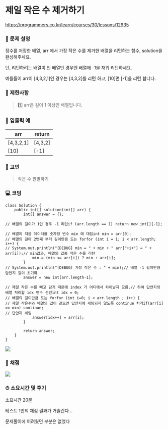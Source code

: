 # 제일 작은 수 제거하기

https://programmers.co.kr/learn/courses/30/lessons/12935

### **👀 문제 설명**

정수를 저장한 배열, arr 에서 가장 작은 수를 제거한 배열을 리턴하는 함수, solution을 완성해주세요.

단, 리턴하려는 배열이 빈 배열인 경우엔 배열에 -1을 채워 리턴하세요.

예를들어 arr이 [4,3,2,1]인 경우는 [4,3,2]를 리턴 하고, [10]면 [-1]을 리턴 합니다.

### **🚥 제한사항**

> 1️⃣ arr은 길이 1 이상인 배열입니다.
> 

### **📌 입출력 예**

| arr | return |
| --- | --- |
| [4,3,2,1] | [4,3,2] |
| [10] | [-1] |

### **🤨 고민**

> 작은 수 판별하기
> 

### **💻 코딩**

```
class Solution {
    public int[] solution(int[] arr) {
        int[] answer = {};

// 배열의 길이가 1인 경우 -1 리턴if (arr.length == 1) return new int[]{-1};

// 배열의 처음 데이터를 숫자형 변수 min 에 대입int min = arr[0];
// 배열의 길아 2번째 부터 길이만큼 도는 forfor (int i = 1; i < arr.length; i++) {
// System.out.println("[DEBUG] min = " + min + " arr["+i+"] = " + arr[i]);// min값과, 배열의 값중 작은 수를 리턴
            min = (min <= arr[i]) ? min : arr[i];
        }
// System.out.println("[DEBUG] 가장 작은 수 : " + min);// 배열 -1 길이만큼 답안지 길이 초기화
        answer = new int[arr.length-1];

// 제일 작은 수를 빼고 담기 때문에 index 가 어디에서 차이날지 모름.// 하여 답안지의 배열 처리할 idx 변수 선언int idx = 0;
// 배열의 길이만큼 도는 forfor (int i=0; i < arr.length ; i++) {
// 제일 작은수와 배열의 값이 같으면 답안지에 세팅되지 않도록 continue 처리if(arr[i] == min) continue;
// 답안지 세팅
            answer[idx++] = arr[i];
        }

        return answer;
    }
}
```

![](https://blog.kakaocdn.net/dn/KGIWe/btq6uc88Ifq/vA9VWkiILsqagLmMUXmGA1/img.png)

### **📝 채점**

![](https://blog.kakaocdn.net/dn/bUCRJC/btq6uEEvpXW/k8dKRDBS8kxyFSvcoTrIR0/img.png)

### **⏱ 소요시간 및 후기**

소요시간 20분

테스트 1번의 채점 결과가 거슬린다...

문제풀이에 어려웠던 부분은 없었다

